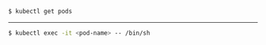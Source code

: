 <!-- Tutorial on how to get a shell running in a container -->

```bash
$ kubectl get pods
```

---

```bash
$ kubectl exec -it <pod-name> -- /bin/sh
```
